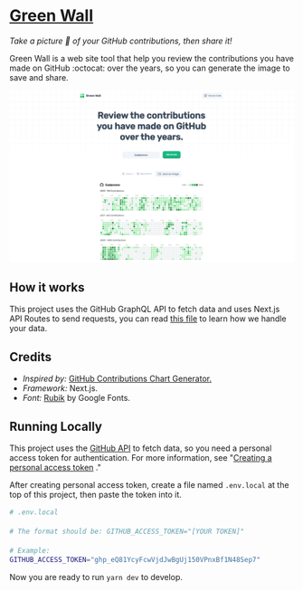 # [Green Wall](https://green-wall.vercel.app/)

_Take a picture 📸 of your GitHub contributions, then share it!_

Green Wall is a web site tool that help you review the contributions you have made on GitHub :octocat: over the years, so you can generate the image to save and share.

<a href="https://green-wall.vercel.app/">
  <img alt="Green Wall Screenshot" src="./screenshot.png">
</a>

## How it works

This project uses the GitHub GraphQL API to fetch data and uses Next.js API Routes to send requests, you can read [this file](./src/pages/api/contribution/%5Busername%5D.ts) to learn how we handle your data.

## Credits

* _Inspired by:_ [GitHub Contributions Chart Generator.](https://github.com/sallar/github-contributions-chart)
* _Framework:_ Next.js.
* _Font:_ [Rubik](https://fonts.google.com/specimen/Rubik) by Google Fonts.

## Running Locally

This project uses the [GitHub API](https://docs.github.com/en/graphql) to fetch data, so you need a personal access token for authentication. For more information, see "[Creating a personal access token](https://docs.github.com/en/authentication/keeping-your-account-and-data-secure/creating-a-personal-access-token) ."

After creating personal access token, create a file named `.env.local` at the top of this project, then paste the token into it.

```sh
# .env.local

# The format should be: GITHUB_ACCESS_TOKEN="[YOUR TOKEN]"

# Example:
GITHUB_ACCESS_TOKEN="ghp_eQ81YcyFcwVjdJwBgUj150VPnxBf1N48Sep7"
```

Now you are ready to run `yarn dev` to develop.
